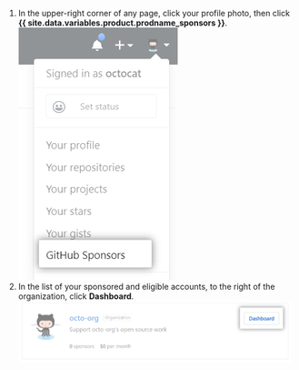 1. In the upper-right corner of any page, click your profile photo, then click **{{ site.data.variables.product.prodname_sponsors }}**.
![{{ site.data.variables.product.prodname_sponsors }} button](/assets/images/help/sponsors/access-github-sponsors-dashboard.png)
2. In the list of your sponsored and eligible accounts, to the right of the organization, click **Dashboard**.
![Organization sponsors dashboard button](/assets/images/help/sponsors/org-sponsors-dashboard-button.png)

